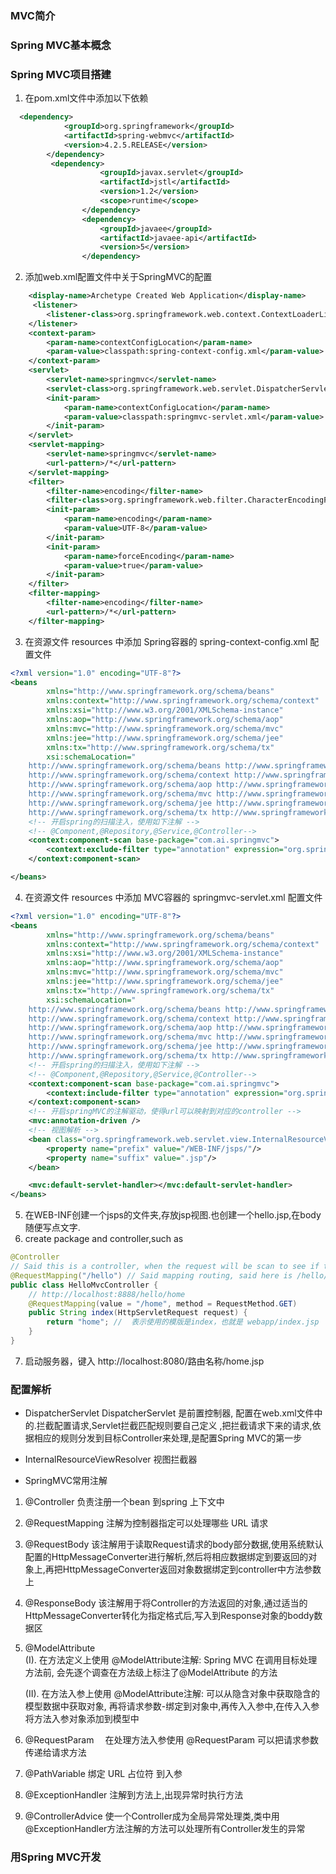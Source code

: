 ### MVC简介
### Spring MVC基本概念
### Spring MVC项目搭建
1. 在pom.xml文件中添加以下依赖
```xml
  <dependency>
            <groupId>org.springframework</groupId>
            <artifactId>spring-webmvc</artifactId>
            <version>4.2.5.RELEASE</version>
        </dependency>
         <dependency>
                    <groupId>javax.servlet</groupId>
                    <artifactId>jstl</artifactId>
                    <version>1.2</version>
                    <scope>runtime</scope>
                </dependency>
                <dependency>
                    <groupId>javaee</groupId>
                    <artifactId>javaee-api</artifactId>
                    <version>5</version>
                </dependency>
```
2. 添加web.xml配置文件中关于SpringMVC的配置
```xml
    <display-name>Archetype Created Web Application</display-name>
     <listener>
        <listener-class>org.springframework.web.context.ContextLoaderListener</listener-class>
    </listener>
    <context-param>
        <param-name>contextConfigLocation</param-name>
        <param-value>classpath:spring-context-config.xml</param-value>
    </context-param>
    <servlet>
        <servlet-name>springmvc</servlet-name>
        <servlet-class>org.springframework.web.servlet.DispatcherServlet</servlet-class>
        <init-param>
            <param-name>contextConfigLocation</param-name>
            <param-value>classpath:springmvc-servlet.xml</param-value>
        </init-param>
    </servlet>
    <servlet-mapping>
        <servlet-name>springmvc</servlet-name>
        <url-pattern>/*</url-pattern>
    </servlet-mapping>
    <filter>
        <filter-name>encoding</filter-name>
        <filter-class>org.springframework.web.filter.CharacterEncodingFilter</filter-class>
        <init-param>
            <param-name>encoding</param-name>
            <param-value>UTF-8</param-value>
        </init-param>
        <init-param>
            <param-name>forceEncoding</param-name>
            <param-value>true</param-value>
        </init-param>
    </filter>
    <filter-mapping>
        <filter-name>encoding</filter-name>
        <url-pattern>/*</url-pattern>
    </filter-mapping>
```
3. 在资源文件 resources 中添加 Spring容器的 spring-context-config.xml 配置文件
```xml
<?xml version="1.0" encoding="UTF-8"?>
<beans
        xmlns="http://www.springframework.org/schema/beans"
        xmlns:context="http://www.springframework.org/schema/context"
        xmlns:xsi="http://www.w3.org/2001/XMLSchema-instance"
        xmlns:aop="http://www.springframework.org/schema/aop"
        xmlns:mvc="http://www.springframework.org/schema/mvc"
        xmlns:jee="http://www.springframework.org/schema/jee"
        xmlns:tx="http://www.springframework.org/schema/tx"
        xsi:schemaLocation="
    http://www.springframework.org/schema/beans http://www.springframework.org/schema/beans/spring-beans.xsd
    http://www.springframework.org/schema/context http://www.springframework.org/schema/context/spring-context.xsd
    http://www.springframework.org/schema/aop http://www.springframework.org/schema/aop/spring-aop.xsd
    http://www.springframework.org/schema/mvc http://www.springframework.org/schema/mvc/spring-mvc.xsd
    http://www.springframework.org/schema/jee http://www.springframework.org/schema/jee/spring-jee.xsd
    http://www.springframework.org/schema/tx http://www.springframework.org/schema/tx/spring-tx.xsd">
    <!-- 开启spring的扫描注入，使用如下注解 -->
    <!-- @Component,@Repository,@Service,@Controller-->
    <context:component-scan base-package="com.ai.springmvc">
        <context:exclude-filter type="annotation" expression="org.springframework.stereotype.Controller"></context:exclude-filter>
    </context:component-scan>

</beans>


```
4. 在资源文件 resources 中添加 MVC容器的 springmvc-servlet.xml 配置文件
```xml
<?xml version="1.0" encoding="UTF-8"?>
<beans
        xmlns="http://www.springframework.org/schema/beans"
        xmlns:context="http://www.springframework.org/schema/context"
        xmlns:xsi="http://www.w3.org/2001/XMLSchema-instance"
        xmlns:aop="http://www.springframework.org/schema/aop"
        xmlns:mvc="http://www.springframework.org/schema/mvc"
        xmlns:jee="http://www.springframework.org/schema/jee"
        xmlns:tx="http://www.springframework.org/schema/tx"
        xsi:schemaLocation="
    http://www.springframework.org/schema/beans http://www.springframework.org/schema/beans/spring-beans.xsd
    http://www.springframework.org/schema/context http://www.springframework.org/schema/context/spring-context.xsd
    http://www.springframework.org/schema/aop http://www.springframework.org/schema/aop/spring-aop.xsd
    http://www.springframework.org/schema/mvc http://www.springframework.org/schema/mvc/spring-mvc.xsd
    http://www.springframework.org/schema/jee http://www.springframework.org/schema/jee/spring-jee.xsd
    http://www.springframework.org/schema/tx http://www.springframework.org/schema/tx/spring-tx.xsd">
    <!-- 开启spring的扫描注入，使用如下注解 -->
    <!-- @Component,@Repository,@Service,@Controller-->
    <context:component-scan base-package="com.ai.springmvc">
        <context:include-filter type="annotation" expression="org.springframework.stereotype.Controller"></context:include-filter>
    </context:component-scan>
    <!-- 开启springMVC的注解驱动，使得url可以映射到对应的controller -->
    <mvc:annotation-driven />
    <!-- 视图解析 -->
    <bean class="org.springframework.web.servlet.view.InternalResourceViewResolver">
        <property name="prefix" value="/WEB-INF/jsps/"/>
        <property name="suffix" value=".jsp"/>
    </bean>

    <mvc:default-servlet-handler></mvc:default-servlet-handler>
</beans>
```

5. 在WEB-INF创建一个jsps的文件夹,存放jsp视图.也创建一个hello.jsp,在body随便写点文字.
6. create package and controller,such as

```java
@Controller
// Said this is a controller, when the request will be scan to see if there is match RequestMapping
@RequestMapping("/hello") // Said mapping routing, said here is /hello/index
public class HelloMvcController {
    // http://localhost:8888/hello/home
    @RequestMapping(value = "/home", method = RequestMethod.GET)
    public String index(HttpServletRequest request) {
        return "home"; //  表示使用的模版是index，也就是 webapp/index.jsp
    }
}
```
7. 启动服务器，键入 http://localhost:8080/路由名称/home.jsp

### 配置解析
- DispatcherServlet
DispatcherServlet 是前置控制器, 配置在web.xml文件中的.拦截配置请求,Servlet拦截匹配规则要自己定义
,把拦截请求下来的请求,依据相应的规则分发到目标Controller来处理,是配置Spring MVC的第一步

- InternalResourceViewResolver
视图拦截器

- SpringMVC常用注解
1) @Controller
负责注册一个bean 到spring 上下文中
2) @RequestMapping
注解为控制器指定可以处理哪些 URL 请求
3) @RequestBody
该注解用于读取Request请求的body部分数据,使用系统默认配置的HttpMessageConverter进行解析,然后将相应数据绑定到要返回的对象上,再把HttpMessageConverter返回对象数据绑定到controller中方法参数上
4) @ResponseBody
该注解用于将Controller的方法返回的对象,通过适当的HttpMessageConverter转化为指定格式后,写入到Response对象的boddy数据区
5) @ModelAttribute  
(I). 在方法定义上使用 @ModelAttribute注解: Spring MVC 在调用目标处理方法前, 会先逐个调查在方法级上标注了@ModelAttribute 的方法

   (II). 在方法入参上使用 @ModelAttribute注解: 可以从隐含对象中获取隐含的模型数据中获取对象, 再将请求参数-绑定到对象中,再传入入参中,在传入入参将方法入参对象添加到模型中
6) @RequestParam　
在处理方法入参使用 @RequestParam 可以把请求参数传递给请求方法
7) @PathVariable
绑定 URL 占位符 到入参
8) @ExceptionHandler
注解到方法上,出现异常时执行方法
9) @ControllerAdvice
使一个Controller成为全局异常处理类,类中用@ExceptionHandler方法注解的方法可以处理所有Controller发生的异常

 



### 用Spring MVC开发
